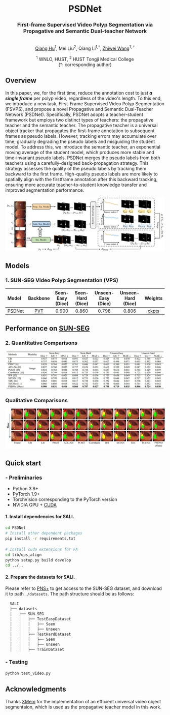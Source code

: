 <div align="center">
<h1>PSDNet</h1>
<h3>First-frame Supervised Video Polyp Segmentation via Propagative and Semantic Dual-teacher Network</h3>
<br>
<a href="https://scholar.google.com/citations?user=rU2JxLIAAAAJ&hl=en">Qiang Hu</a><sup><span>1</span></sup>, Mei Liu<sup><span>2</span></sup>, Qiang Li<sup><span>1,&#8224;</span></sup>, <a href="https://scholar.google.com/citations?user=LwQcmgYAAAAJ&hl=en">Zhiwei Wang</a><sup><span>1, &#8224;</span></sup>
</br>

<sup>1</sup>  WNLO, HUST,  <sup>2</sup> HUST Tongji Medical College
<br>
(<span>&#8224;</span>: corresponding author)
</div>

## Overview
In this paper, we, for the first time, reduce the annotation cost to just ***a single frame*** per polyp video, regardless of the video's length. To this end, we introduce a new task, First-Frame Supervised Video Polyp Segmentation (FSVPS),
and propose a novel Propagative and Semantic Dual-Teacher Network (PSDNet). Specifically, PSDNet adopts a teacher-student framework but employs two distinct types of teachers: the propagative teacher and the semantic teacher. The propagative teacher is a universal object tracker that propagates the first-frame annotation to subsequent frames as pseudo labels. However, tracking errors may accumulate over time, gradually degrading the pseudo labels and misguiding the student model. To address this, we introduce the semantic teacher, an exponential moving average of the student model, which produces more stable and time-invariant pseudo labels. PSDNet merges the pseudo labels from both teachers using a carefully-designed back-propagation strategy. This strategy assesses the quality of the pseudo labels
by tracking them backward to the first frame. High-quality pseudo labels are more likely to spatially align with the firstframe annotation after this backward tracking, ensuring more accurate teacher-to-student knowledge transfer and improved segmentation performance. 

<p align="center">
    <img src="figs/overview.jpg"/> <br />
</p>

## Models
### 1. SUN-SEG Video Polyp Segmentation (VPS)

| Model | Backbone | Seen-Easy (Dice) | Seen-Hard (Dice) | Unseen-Easy (Dice) | Unseen-Hard (Dice) | Weights |
| :---- | :------: | :------: |:--:| :---------------: | :-----: | :-: |
| PSDNet | [PVT](https://drive.google.com/file/d/1U77oKKK_qik2C0fd7hSKiYG43UA25GgD/view)  | 0.900 | 0.860 | 0.798 | 0.806 |  [ckpts](https://github.com/Huster-Hq/PSDNet/releases/download/untagged-9a1b35db60def0c15641/PSDNet.pth) |

## Performance on [SUN-SEG](https://github.com/GewelsJI/VPS)

### 2. Quantitative Comparisons
<p align="center">
    <img src="figs/results0.jpg"/> <br />
</p>

### Qualitative Comparisons
<p align="center">
    <img src="figs/results1.jpg"/> <br />
</p>


## Quick start
### - Preliminaries
- Python 3.8+
- PyTorch 1.9+ 
- TorchVision corresponding to the PyTorch version
- NVIDIA GPU + [CUDA](https://developer.nvidia.com/cuda-downloads)

#### 1. Install dependencies for SALI.
```bash
cd PSDNet
# Install other dependent packages
pip install -r requirements.txt

# Install cuda extensions for FA
cd lib/ops_align
python setup.py build develop
cd ../..
```

#### 2. Prepare the datasets for SALI.
Please refer to [PNS+](https://github.com/GewelsJI/VPS/blob/main/docs/DATA_DESCRIPTION.md) to get access to the SUN-SEG dataset, and download it to path `./datasets`. The path structure should be as follows:
```none
  SALI
  ├── datasets
  │   ├── SUN-SEG
  │   │   ├── TestEasyDataset
  │   │   │   ├── Seen
  │   │   │   ├── Unseen
  │   │   ├── TestHardDataset
  │   │   │   ├── Seen
  │   │   │   ├── Unseen
  │   │   ├── TrainDataset
  ```

### - Testing
```bash
python test_video.py
```

## Acknowledgments
Thanks [XMem](https://github.com/hkchengrex/XMem) for the implementation of an efficient universal video object segmentaion, which is used as the propagative teacher model in this work.
